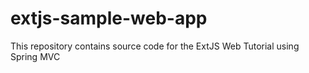 extjs-sample-web-app
====================

This repository contains source code for the ExtJS Web Tutorial using Spring MVC
